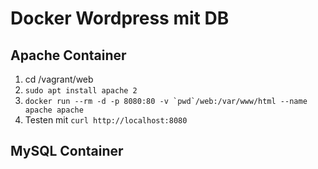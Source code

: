 # Docker Wordpress mit DB

## Apache Container
1. cd /vagrant/web
2. ```sudo apt install apache 2```
3. ```docker run --rm -d -p 8080:80 -v `pwd`/web:/var/www/html --name apache apache```
4. Testen mit ```curl http://localhost:8080```
   
## MySQL Container

